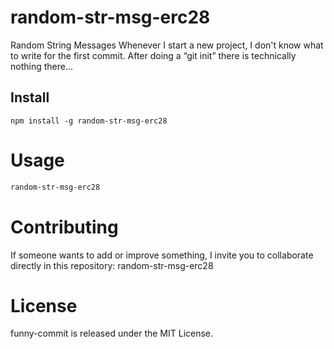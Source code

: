 # random-str-msg-erc28

Random String Messages
Whenever I start a new project, I don't know what to write for the first commit. After doing a “git init” there is technically nothing there...

## Install
```npm
npm install -g random-str-msg-erc28
```

# Usage
```bash
random-str-msg-erc28
```

# Contributing
If someone wants to add or improve something, I invite you to collaborate directly in this repository: random-str-msg-erc28

# License
funny-commit is released under the MIT License.